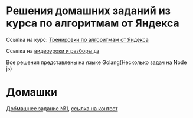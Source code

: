 # Решения домашних заданий из курса по алгоритмам от Яндекса 

Ссылка на курс: [Тренировки по алгоритмам от Яндекса](https://yandex.ru/yaintern/algorithm-training)

Ссылка на [видеоуроки и разборы дз](https://youtube.com/playlist?list=PL6Wui14DvQPySdPv5NUqV3i8sDbHkCKC5)

Все решения представлены на языке Golang(Несколько задач на Node js)

# Домашки

[Добмашнее задание №1](https://github.com/vito2005/yandexAlgorithms/tree/main/1), [ссылка на контест](https://contest.yandex.ru/contest/27393/problems/)
